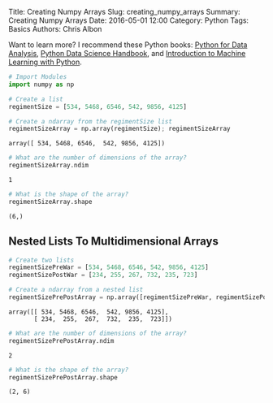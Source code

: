 Title: Creating Numpy Arrays
Slug: creating_numpy_arrays
Summary: Creating Numpy Arrays
Date: 2016-05-01 12:00
Category: Python
Tags: Basics
Authors: Chris Albon

Want to learn more? I recommend these Python books: [Python for Data Analysis](http://amzn.to/2ljV9wY), [Python Data Science Handbook](http://amzn.to/2m0mgMB), and [Introduction to Machine Learning with Python](http://amzn.to/2mjYiwK).

```python
# Import Modules
import numpy as np
```


```python
# Create a list
regimentSize = [534, 5468, 6546, 542, 9856, 4125]
```


```python
# Create a ndarray from the regimentSize list
regimentSizeArray = np.array(regimentSize); regimentSizeArray
```




    array([ 534, 5468, 6546,  542, 9856, 4125])




```python
# What are the number of dimensions of the array?
regimentSizeArray.ndim
```




    1




```python
# What is the shape of the array?
regimentSizeArray.shape
```




    (6,)



## Nested Lists To Multidimensional Arrays


```python
# Create two lists
regimentSizePreWar = [534, 5468, 6546, 542, 9856, 4125]
regimentSizePostWar = [234, 255, 267, 732, 235, 723]
```


```python
# Create a ndarray from a nested list
regimentSizePrePostArray = np.array([regimentSizePreWar, regimentSizePostWar]); regimentSizePrePostArray
```




    array([[ 534, 5468, 6546,  542, 9856, 4125],
           [ 234,  255,  267,  732,  235,  723]])




```python
# What are the number of dimensions of the array?
regimentSizePrePostArray.ndim
```




    2




```python
# What is the shape of the array?
regimentSizePrePostArray.shape
```




    (2, 6)
